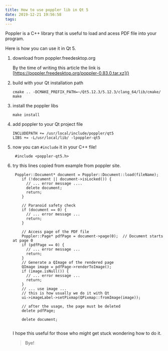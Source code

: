 ```yaml
---
title: How to use poppler lib in Qt 5
date: 2019-12-21 19:56:58
tags:
---
```



Poppler is a C++ library that is useful to load and acess PDF file into your program.

Here is how you can use it in Qt 5.

1. download from poppler.freedesktop.org

    By the time of writing this article the link is [https://poppler.freedesktop.org/poppler-0.83.0.tar.xz]()
2. build with your Qt installation path

    ```
    cmake .. -DCMAKE_PREFIX_PATH=~/Qt5.12.3/5.12.3/clang_64/lib/cmake/
    make
    ```
    
3. install the poppler libs

     ```
     make install
     ```
     
4. add poppler to your Qt project file

    ```
    INCLUDEPATH += /usr/local/include/poppler/qt5
    LIBS += -L/usr/local/lib/ -lpoppler-qt5
    ```
5. now you can `#include` it in your C++ file!

    ```
     #include <poppler-qt5.h>
    ```
6. try this lines copied from example from poppler site.
    
    ```
     Poppler::Document* document = Poppler::Document::load(fileName);
        if (!document || document->isLocked()) {
          // ... error message ....
          delete document;
          return;
        }
    
        // Paranoid safety check
        if (document == 0) {
          // ... error message ...
          return;
        }
    
        // Access page of the PDF file
        Poppler::Page* pdfPage = document->page(0);  // Document starts at page 0
        if (pdfPage == 0) {
          // ... error message ...
          return;
        }
        // Generate a QImage of the rendered page
        QImage image = pdfPage->renderToImage();
        if (image.isNull()) {
          // ... error message ...
          return;
        }
        // ... use image ...
        // this is how usually we do it with Qt
        ui->imageLabel->setPixmap(QPixmap::fromImage(image));
    
        // after the usage, the page must be deleted
        delete pdfPage;
    
        delete document;
        
    ```
    
    I hope this useful for those who might get stuck wondering how to do it.
    
    > Bye!
